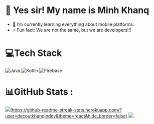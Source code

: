 # 💫 Yes sir! My name is Minh Khanq
- 🌱 I’m currently learning everything about mobile platforms.
- ⚡ Fun fact: We are not the same, but we are developers!!!

# 💻Tech Stack
![Java](https://img.shields.io/badge/java-%23ED8B00.svg?style=for-the-badge&logo=java&logoColor=white) ![Kotlin](https://img.shields.io/badge/kotlin-%230095D5.svg?style=for-the-badge&logo=kotlin&logoColor=white) ![Firebase](https://img.shields.io/badge/firebase-%23039BE5.svg?style=for-the-badge&logo=firebase)
# 📊GitHub Stats :
![](https://github-readme-stats.vercel.app/api?username=decoutkhanqindev&theme=react&hide_border=false&include_all_commits=false&count_private=false)(https://github-readme-streak-stats.herokuapp.com/?user=decoutkhanqindev&theme=react&hide_border=false)
![](https://github-readme-stats.vercel.app/api/top-langs/?username=decoutkhanqindev&theme=react&hide_border=false&include_all_commits=false&count_private=false&layout=compact)


